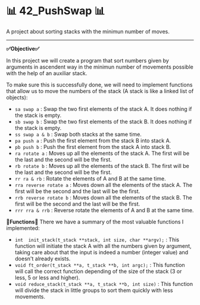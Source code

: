 # 📊 42_PushSwap 📊
A project about sorting stacks with the minimun number of moves.

***

**✅Objective✅**


In this project we will create a program that sort numbers given by arguments in ascendent way in the minimun number of movements possible with the help of an auxiliar stack.

To make sure this is successfully done, we will need to implement functions that allow us to move the numbers of the stack (A stack is like a linked list of objects):

- `sa swap a` : Swap the two first elements of the stack A. It does nothing if the stack is empty.
- `sb swap b` : Swap the two first elements of the stack B. It does nothing if the stack is empty.
- `ss swap a & b` : Swap both stacks at the same time.
- `pa push a` : Push the first element from the stack B into stack A.
- `pb push b` : Push the first element from the stack A into stack B.
- `ra rotate a` : Moves up all the elements of the stack A. The first will be the last and the second will be the first.
- `rb rotate b` : Moves up all the elements of the stack B. The first will be the last and the second will be the first.
- `rr ra & rb` : Rotate the elements of A and B at the same time.
- `rra reverse rotate a` : Moves down all the elements of the stack A. The first will be the second and the last will be the first.
- `rrb reverse rotate b` : Moves down all the elements of the stack B. The first will be the second and the last will be the first.
- `rrr rra & rrb` : Reverse rotate the elements of A and B at the same time.

**📝Functions📝**
There we have a summary of the most valuable functions I implemented:
- `int	init_stack(t_stack **stack, int size, char **argv);` : This function will initiate the stack A with all the numbers given by argument, taking care about that the input is indeed a number (integer value) and doesn't already exists. 
- `void	ft_order(t_stack **a, t_stack **b, int argc);` : This function will call the correct function depending of the size of the stack (3 or less, 5 or less and higher).
- `void	reduce_stack(t_stack **a, t_stack **b, int size)` : This function will divide the stack in little groups to sort them quickly with less movements.
